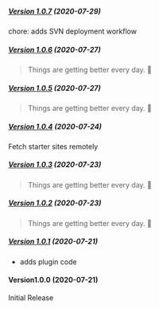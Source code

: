 ##### [Version 1.0.7](https://github.com/Codeinwp/templates-patterns-collection/compare/v1.0.6...v1.0.7) (2020-07-29)

chore: adds SVN deployment workflow

##### [Version 1.0.6](https://github.com/Codeinwp/templates-patterns-collection/compare/v1.0.5...v1.0.6) (2020-07-27)

> Things are getting better every day. 🚀

##### [Version 1.0.5](https://github.com/Codeinwp/templates-patterns-collection/compare/v1.0.4...v1.0.5) (2020-07-27)

> Things are getting better every day. 🚀

##### [Version 1.0.4](https://github.com/Codeinwp/templates-patterns-collection/compare/v1.0.3...v1.0.4) (2020-07-24)

Fetch starter sites remotely

##### [Version 1.0.3](https://github.com/Codeinwp/templates-patterns-collection/compare/v1.0.2...v1.0.3) (2020-07-23)

> Things are getting better every day. 🚀

##### [Version 1.0.2](https://github.com/Codeinwp/templates-patterns-collection/compare/v1.0.1...v1.0.2) (2020-07-23)

> Things are getting better every day. 🚀

##### [Version 1.0.1](https://github.com/Codeinwp/templates-patterns-collection/compare/v1.0.0...v1.0.1) (2020-07-21)

- adds plugin code

####   Version1.0.0 (2020-07-21)

Initial Release
